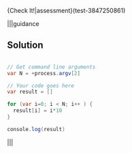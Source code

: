 {Check It!|assessment}(test-3847250861)

|||guidance
## Solution
```java

// Get command line arguments
var N = +process.argv[2]

// Your code goes here
var result = []

for (var i=0; i < N; i++ ) {
  result[i] = i*10
}

console.log(result)
```
|||